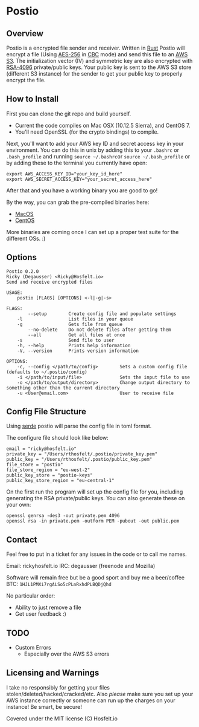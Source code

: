 # Postio

## Overview
 Postio is a encrypted file sender and receiver. Written in [Rust](https://www.rust-lang.org/en-US/) Postio will encrypt a file (Using [AES-256](https://en.wikipedia.org/wiki/Advanced_Encryption_Standard) in [CBC](https://en.wikipedia.org/wiki/Block_cipher_mode_of_operation#Cipher_Block_Chaining_.28CBC.29) mode) and send this file to an [AWS S3](https://aws.amazon.com/s3/). The initialization vector (IV) and symmetric key are also encrypted with [RSA-4096](https://en.wikipedia.org/wiki/RSA_(cryptosystem)) private/public keys. Your public key is sent to the AWS S3 store (different S3 instance) for the sender to get your public key to properly encrypt the file. 

## How to Install
First you can clone the git repo and build yourself. 
- Current the code compiles on Mac OSX (10.12.5 Sierra), and CentOS 7.
- You'll need OpenSSL (for the crypto bindings) to compile.

Next, you'll want to add your AWS key ID and secret access key in your environment. You can do this in unix by adding this to your `.bashrc` or `.bash_profile` and running `source ~/.bashrc`or `source ~/.bash_profile` or by adding these to the terminal you currently have open:

```
export AWS_ACCESS_KEY_ID="your_key_id_here"
export AWS_SECRET_ACCESS_KEY="your_secret_access_here"
```

After that and you have a working binary you are good to go!

By the way, you can grab the pre-compiled binaries here: 
- [MacOS](https://s3-eu-west-1.amazonaws.com/postio-binary/x86_64-MacOS.tar)
- [CentOS](https://s3-eu-west-1.amazonaws.com/postio-binary/x86_64-Linux.tar)

More binaries are coming once I can set up a proper test suite for the different OSs. :)

## Options
```
Postio 0.2.0
Ricky (Degausser) <Ricky@Hosfelt.io>
Send and receive encrypted files

USAGE:
    postio [FLAGS] [OPTIONS] <-l|-g|-s>

FLAGS:
        --setup        Create config file and populate settings
    -l                 List files in your queue
    -g                 Gets file from queue
        --no-delete    Do not delete files after getting them
        --all          Get all files at once
    -s                 Send file to user
    -h, --help         Prints help information
    -V, --version      Prints version information

OPTIONS:
    -c, --config </path/to/config>        Sets a custom config file (defaults to ~/.postio/config)
    -i </path/to/input/file>              Sets the input file to use
    -o </path/to/output/directory>        Change output directory to something other than the current directory
    -u <User@email.com>                   User to receive file
```

## Config File Structure
Using [serde](https://crates.io/crates/serde) postio will parse the config file in toml format. 

The configure file should look like below: 

```
email = "ricky@hosfelt.io"
private_key = "/Users/rthosfelt/.postio/private_key.pem"
public_key = "/Users/rthosfelt/.postio/public_key.pem"
file_store = "postio"
file_store_region = "eu-west-2"
public_key_store = "postio-keys"
public_key_store_region = "eu-central-1"
```

On the first run the program will set up the config file for you, including generating the RSA private/public keys. You can also generate these on your own:

```
openssl genrsa -des3 -out private.pem 4096
openssl rsa -in private.pem -outform PEM -pubout -out public.pem
```


## Contact
Feel free to put in a ticket for any issues in the code or to call me names.

Email: ricky<a>hosfelt.io
IRC: degausser (freenode and Mozilla)

Software will remain free but be a good sport and buy me a beer/coffee BTC: `1HJL1PMXi7rgALSo5cPLnRxhdPLBQDjQhd`

No particular order:

- Ability to just remove a file
- Get user feedback :)

## TODO
- Custom Errors
  - Especially over the AWS S3 errors
 
## Licensing and Warnings
I take no responsibly for getting your files stolen/deleted/hacked/cracked/etc. Also _please_ make sure you set up your AWS instance correctly or someone can run up the charges on your instance! Be smart, be secure!

Covered under the MIT license (C) Hosfelt.io
